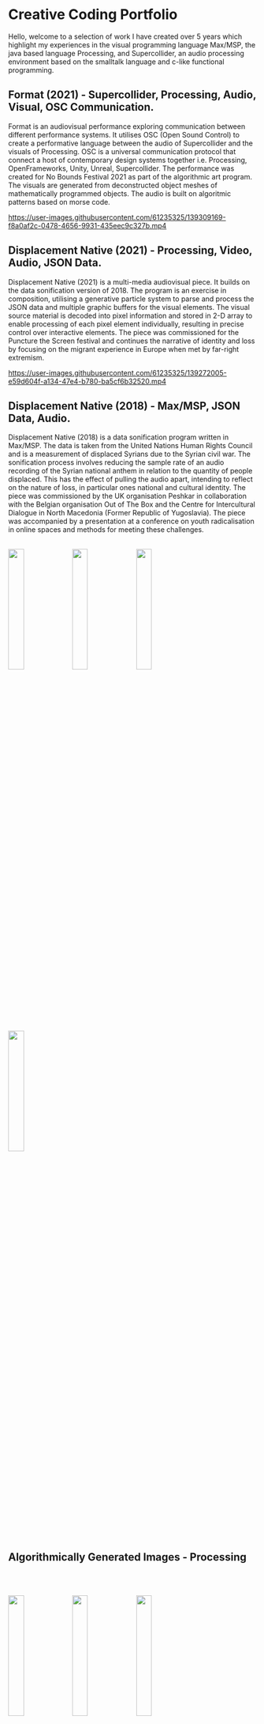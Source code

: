 # Creative Coding Portfolio

<p>Hello, welcome to a selection of work I have created over 5 years which highlight my experiences in the visual programming language Max/MSP, the java based language Processing, and Supercollider, an audio processing environment based on the smalltalk language and c-like functional programming. </p>

  
  

## Format (2021) - Supercollider, Processing, Audio, Visual, OSC Communication. 

<p>Format is an audiovisual performance exploring communication between different performance systems. It utilises OSC (Open Sound Control) to create a performative language between the audio of Supercollider and the visuals of Processing. OSC is a universal communication protocol that connect a host of contemporary design systems together i.e. Processing, OpenFrameworks, Unity, Unreal, Supercollider. The performance was created for No Bounds Festival 2021 as part of the algorithmic art program. The visuals are generated from deconstructed object meshes of mathematically programmed objects. The audio is built on algoritmic patterns based on morse code.</p> 



https://user-images.githubusercontent.com/61235325/139309169-f8a0af2c-0478-4656-9931-435eec9c327b.mp4






## Displacement Native (2021) - Processing, Video, Audio, JSON Data.

<p>Displacement Native (2021) is a multi-media audiovisual piece. It builds on the data sonification version of 2018. The program is an exercise in composition, utilising a generative particle system to parse and process the JSON data and multiple graphic buffers for the visual elements. The visual source material is decoded into pixel information and stored in 2-D array to enable processing of each pixel element individually, resulting in precise control over interactive elements. The piece was commissioned for the Puncture the Screen festival and continues the narrative of identity and loss by focusing on the migrant experience in Europe when met by far-right extremism. </p>



https://user-images.githubusercontent.com/61235325/139272005-e59d604f-a134-47e4-b780-ba5cf6b32520.mp4


  
  

## Displacement Native (2018) - Max/MSP, JSON Data, Audio.
  
 <p>Displacement Native (2018) is a data sonification program written in Max/MSP. The data is taken from the United Nations Human Rights Council and is a measurement of displaced Syrians due to the Syrian civil war. The sonification process involves reducing the sample rate of an audio recording of the Syrian national anthem in relation to the quantity of people displaced. This has the effect of pulling the audio apart, intending to reflect on the nature of loss, in particular ones national and cultural identity. The piece was commissioned by the UK organisation Peshkar in collaboration with the Belgian organisation Out of The Box and the Centre for Intercultural Dialogue in North Macedonia (Former Republic of Yugoslavia). The piece was accompanied by a presentation at a conference on youth radicalisation in online spaces and methods for meeting these challenges. </p>
 

<br>
<div class = "row">
  <div class = "column">
    <img src = "https://user-images.githubusercontent.com/61235325/139266586-c82b98d8-ccf1-47a4-8ba3-2b8ddf970285.png" width="25%" height="25%" >
    <img src = "https://user-images.githubusercontent.com/61235325/139267988-d6703880-2dbe-4fe6-b9a0-fb2891ab491e.png" width = "25%" height = "25%">
    <img src = "https://user-images.githubusercontent.com/61235325/139267999-da3ce47a-bd41-4db9-9ee4-f02810b30d58.png" width = "25%" height = "25%">
    <img src = "https://user-images.githubusercontent.com/61235325/139268022-e12bd902-be59-43a9-871e-c664fb3640bc.png" width = "25%" height = "25%">
  </div>
</div>
  
<br><br>
## Algorithmically Generated Images - Processing

<br><br>

<div class = "row">
  <div class = "column">
<img src = "https://user-images.githubusercontent.com/61235325/139310018-ce43a580-e998-474d-b177-f6692a661589.jpg" width ="25%" height = "25%">
<img src = "https://user-images.githubusercontent.com/61235325/139310182-82782994-8d3e-4dd6-955e-440d68321cc3.jpg" width = "25%" height = "25%">
<img src = "https://user-images.githubusercontent.com/61235325/139321430-3668fc38-4748-4fae-858f-8d9e0ccb0a67.jpg" width = "25%" height = "25%">
<img src = "https://user-images.githubusercontent.com/61235325/139323661-e5c55fc7-dd37-4eeb-808b-774375d9da8e.jpg" width = "25%" height = "25%">
<img src = "https://user-images.githubusercontent.com/61235325/139324013-1428bb36-f601-4e97-b3c6-336c8478a24d.jpg" width = "25%" height = "25%">
<img src = "https://user-images.githubusercontent.com/61235325/139324218-48db957e-8601-45bd-8574-5308d44210a7.jpg" width = "25%" height = "25%">


  </div>
</div>

